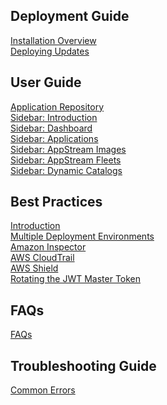 ## Deployment Guide

[Installation Overview](/installationOverview.md)\
[Deploying Updates](/deployingUpdates.md)

## User Guide

[Application Repository](/applicationRepository.md)\
[Sidebar: Introduction](/sidebarIntroduction.md)\
[Sidebar: Dashboard](/sidebarDashboard.md)\
[Sidebar: Applications](/sidebarApplications.md)\
[Sidebar: AppStream Images](/sidebarAppStreamImages.md)\
[Sidebar: AppStream Fleets](/sidebarAppStreamFleets.md)\
[Sidebar: Dynamic Catalogs](/dynamicCatalogs.md)

## Best Practices

[Introduction](/introduction.md)\
[Multiple Deployment Environments](/multipleDeploymentEnvironments.md)\
[Amazon Inspector](/amazonInspector.md)\
[AWS CloudTrail](/awsCloudTrail.md)\
[AWS Shield](/awsShield.md)\
[Rotating the JWT Master Token](/rotatingToken.md)

## FAQs

[FAQs](/faqs.md)

## Troubleshooting Guide

[Common Errors](/commonErrors.md)
